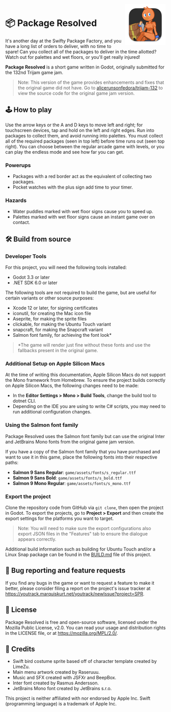 <img src="./game/icon.png" width="128" align="right" alt="Package Resolved icon"/>

# 📦 Package Resolved

It's another day at the Swifty Package Factory, and you have a long list of orders to
deliver, with no time to spare! Can you collect all of the packages to deliver in the
time allotted? Watch out for palettes and wet floors, or you'll get really injured!

**Package Resolved** is a short game written in Godot, originally submitted for the
132nd Trijam game jam.

> Note: This version of the game provides enhancements and fixes that the original
> game did not have. Go to [alicerunsonfedora/trijam-132][gamejam-version] to view
> the source code for the original game jam version.

[gamejam-version]: https://github.com/alicerunsonfedora/trijam-132

## 🕹 How to play

Use the arrow keys or the A and D keys to move left and right; for touchscreen
devices, tap and hold on the left and right edges. Run into packages to collect them,
and avoid running into palettes. You must collect all of the required packages (seen
in top left) before time runs out (seen top right). You can choose between the
regular arcade game with levels, or you can play the endless mode and see how far you
can get.

### Powerups

- Packages with a red border act as the equivalent of collecting two packages.
- Pocket watches with the plus sign add time to your timer.

### Hazards

- Water puddles marked with wet floor signs cause you to speed up.
- Palettes marked with wet floor signs cause an instant game over on contact.

## 🛠 Build from source

### Developer Tools

For this project, you will need the following tools installed:

- Godot 3.3 or later
- .NET SDK 6.0 or later

The following tools are not required to build the game, but are useful for certain
variants or other source purposes:

- Xcode 12 or later, for signing certificates
- iconutil, for creating the Mac icon file
- Aseprite, for making the sprite files
- clickable, for making the Ubuntu Touch variant
- snapcraft, for making the Snapcraft variant
- Salmon font family, for achieving the font look\*

> \*The game will render just fine without these fonts and use the fallbacks present
> in the original game. 

### Additional Setup on Apple Silicon Macs

At the time of writing this documentation, Apple Silicon Macs do not support the Mono
framework from Homebrew. To ensure the project builds correctly on Apple Silicon
Macs, the following changes need to be made:

- In the **Editor Settings > Mono > Build Tools**, change the build tool to dotnet
  CLI.
- Depending on the IDE you are using to write C# scripts, you may need to run
  additional configuration changes.

### Using the Salmon font family

Package Resolved uses the Salmon font family but can use the original Inter and
JetBrains Mono fonts from the original game jam version.

If you have a copy of the Salmon font family that you have purchased and want to
use it in this game, place the following fonts into their respective paths:

- **Salmon 9 Sans Regular**: `game/assets/fonts/s_regular.ttf`
- **Salmon 9 Sans Bold**: `game/assets/fonts/s_bold.ttf`
- **Salmon 9 Mono Regular**: `game/assets/fonts/s_mono.ttf`

### Export the project

Clone the repository code from GitHub via `git clone`, then open the project in
Godot. To export the projects, go to **Project > Export**
and then create the export settings for the platforms you want to target.

> Note: You will need to make sure the export configurations also export JSON files
> in the "Features" tab to ensure the dialogue appears correctly.

Additional build information such as building for Ubuntu Touch and/or a Linux Snap
package can be found in the [BUILD.md](BUILD.md) file of this project.

## 💬 Bug reporting and feature requests

If you find any bugs in the game or want to request a feature to make it better,
please consider filing a report on the project's issue tracker at
https://youtrack.marquiskurt.net/youtrack/newIssue?project=SPR.

## 📃 License

Package Resolved is free and open-source software, licensed under the Mozilla Public
License, v2.0. You can read your usage and distribution rights in the LICENSE file,
or at https://mozilla.org/MPL/2.0/.

## 📑 Credits

- Swift bird costume sprite based off of character template created by LimeZu.
- Main menu artwork created by Raseruuu.
- Music and SFX created with JSFXr and BeepBox.
- Inter font created by Rasmus Andersson.
- JetBrains Mono font created by JetBrains s.r.o.

This project is neither affiliated with nor endorsed by Apple Inc. Swift (programming
language) is a trademark of Apple Inc.
